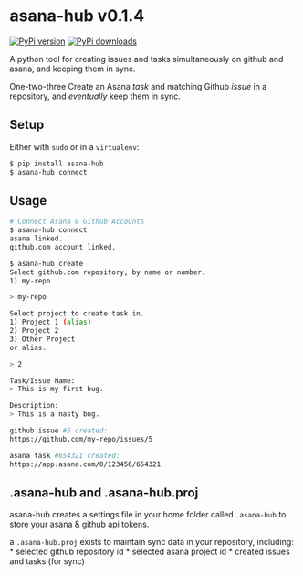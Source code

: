# asana-hub v0.1.4

[![PyPi version](https://img.shields.io/pypi/v/asana-hub.svg)](https://pypi.python.org/pypi/asana-hub)
[![PyPi downloads](https://img.shields.io/pypi/dm/asana-hub.svg)](https://pypi.python.org/pypi/asana-hub)

A python tool for creating issues and tasks simultaneously on github and asana, and keeping them in sync.

One-two-three Create an Asana *task* and matching Github *issue* in a repository,
and _eventually_ keep them in sync.

## Setup

Either with `sudo` or in a `virtualenv`:

```bash
$ pip install asana-hub
$ asana-hub connect
```

## Usage

```bash
# Connect Asana & Github Accounts
$ asana-hub connect
asana linked.
github.com account linked.

$ asana-hub create
Select github.com repository, by name or number.
1) my-repo

> my-repo

Select project to create task in.
1) Project 1 (alias)
2) Project 2
3) Other Project
or alias.

> 2

Task/Issue Name:
> This is my first bug.

Description:
> This is a nasty bug.

github issue #5 created:
https://github.com/my-repo/issues/5

asana task #654321 created:
https://app.asana.com/0/123456/654321

```

## .asana-hub and .asana-hub.proj

asana-hub creates a settings file in your home folder called `.asana-hub` to store your asana & github api tokens.

a `.asana-hub.proj` exists to maintain sync data in your repository, including:
    * selected github repository id
    * selected asana project id
    * created issues and tasks (for sync)


